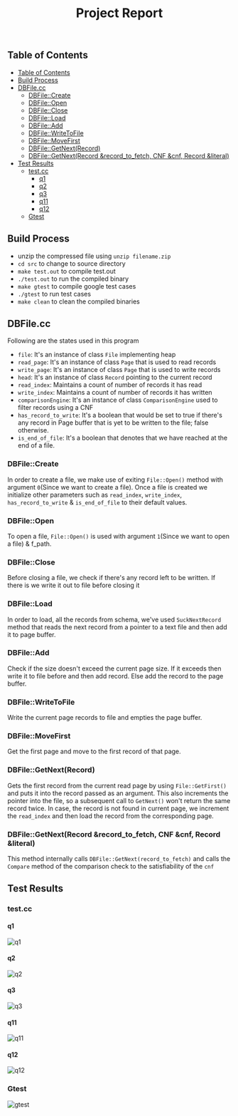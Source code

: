 <h1 align="center"> Project Report </h1> <br>


## Table of Contents

- [Table of Contents](#table-of-contents)
- [Build Process](#build-process)
- [DBFile.cc](#dbfilecc)
  - [DBFile::Create](#dbfilecreate)
  - [DBFile::Open](#dbfileopen)
  - [DBFile::Close](#dbfileclose)
  - [DBFile::Load](#dbfileload)
  - [DBFile::Add](#dbfileadd)
  - [DBFile::WriteToFile](#dbfilewritetofile)
  - [DBFile::MoveFirst](#dbfilemovefirst)
  - [DBFile::GetNext(Record)](#dbfilegetnextrecord)
  - [DBFile::GetNext(Record &record_to_fetch, CNF &cnf, Record &literal)](#dbfilegetnextrecord-recordtofetch-cnf-cnf-record-literal)
- [Test Results](#test-results)
  - [test.cc](#testcc)
    - [q1](#q1)
    - [q2](#q2)
    - [q3](#q3)
    - [q11](#q11)
    - [q12](#q12)
  - [Gtest](#gtest)

## Build Process

- unzip the compressed file using `unzip filename.zip`
- `cd src` to change to source directory
- `make test.out` to compile test.out
- `./test.out` to run the compiled binary
- `make gtest` to compile google test cases
- `./gtest` to run test cases
- `make clean` to clean the compiled binaries

## DBFile.cc

Following are the states used in this program

- `file`: It's an instance of class `File` implementing heap
- `read_page`: It's an instance of class `Page` that is used to read records
- `write_page`: It's an instance of class `Page` that is used to write records
- `head`: It's an instance of class `Record` pointing to the current record
- `read_index`: Maintains a count of number of records it has read
- `write_index`: Maintains a count of number of records it has written
- `comparisonEngine`: It's an instance of class `ComparisonEngine` used to filter records using a CNF
- `has_record_to_write`: It's a boolean that would be set to true if there's any record in Page buffer that is yet to be written to the file; false otherwise.
- `is_end_of_file`: It's a boolean that denotes that we have reached at the end of a file.



### DBFile::Create

In order to create a file, we make use of exiting `File::Open()` method with argument `0`(Since we want to create a file). Once a file is created we initialize other parameters such as `read_index`, `write_index`, `has_record_to_write` & `is_end_of_file` to their default values.

### DBFile::Open

To open a file, `File::Open()` is used with argument `1`(Since we want to open a file) & f_path.

### DBFile::Close

Before closing a file, we check if there's any record left to be written. If there is we write it out to file before closing it

### DBFile::Load

In order to load, all the records from schema, we've used `SuckNextRecord` method that reads the next record from a pointer to a text file and then add it to page buffer.

### DBFile::Add

Check if the size doesn't exceed the current page size. If it exceeds then write it to file before and then add record. Else add the record to the page buffer.

### DBFile::WriteToFile

Write the current page records to file and empties the page buffer.

### DBFile::MoveFirst

Get the first page and move to the first record of that page.

### DBFile::GetNext(Record)

Gets the first record from the current read page by using `File::GetFirst()` and puts it into the record passed as an argument. This also increments the pointer into the file, so a subsequent call to `GetNext()` won't return the same record twice. In case, the record is not found in current page, we increment the `read_index` and then load the record from the corresponding page.

### DBFile::GetNext(Record &record_to_fetch, CNF &cnf, Record &literal)

This method internally calls `DBFile::GetNext(record_to_fetch)` and calls the `Compare` method of the comparison check to the satisfiability of the `cnf`

## Test Results

### test.cc

#### q1

![q1](./docs/q1.png)

#### q2

![q2](./docs/q2.png)

#### q3

![q3](./docs/q3.png)

#### q11

![q11](./docs/q11.png)

#### q12

![q12](./docs/q12.png)

### Gtest

![gtest](./docs/gtest.png)
